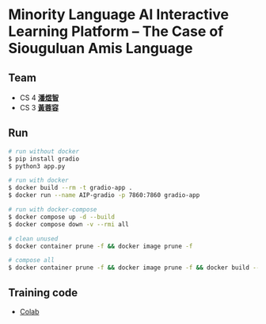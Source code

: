 # Minority Language AI Interactive Learning Platform – The Case of Siouguluan Amis Language

## Team
- CS 4 [__潘煜智__](https://github.com/YCNeo718)
- CS 3 [__黃蓉容__](https://github.com/Zhong220)

## Run
```bash
# run without docker
$ pip install gradio
$ python3 app.py

# run with docker
$ docker build --rm -t gradio-app .
$ docker run --name AIP-gradio -p 7860:7860 gradio-app

# run with docker-compose
$ docker compose up -d --build
$ docker compose down -v --rmi all

# clean unused
$ docker container prune -f && docker image prune -f

# compose all
$ docker container prune -f && docker image prune -f && docker build --rm -t gradio-app . && docker run --name AIP-gradio -p 7860:7860 gradio-app 
```

## Training code
- [Colab](https://colab.research.google.com/drive/1vrkRt4QuIxehGeQKRRDML92yEOJFdjR5?usp=sharing)